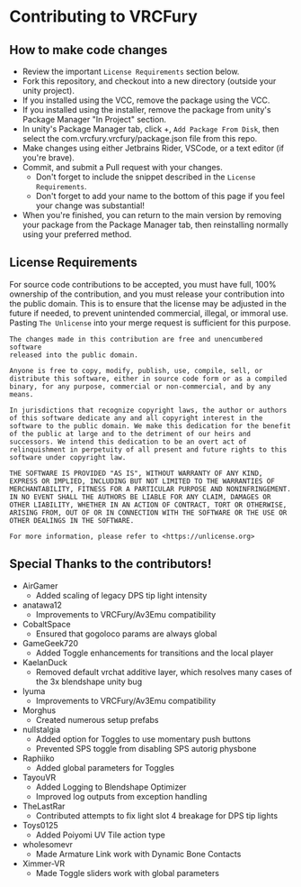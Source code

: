 # Contributing to VRCFury

## How to make code changes

* Review the important `License Requirements` section below.
* Fork this repository, and checkout into a new directory (outside your unity project).
* If you installed using the VCC, remove the package using the VCC.
* If you installed using the installer, remove the package from unity's Package Manager "In Project" section.
* In unity's Package Manager tab, click +, `Add Package From Disk`, then select the com.vrcfury.vrcfury/package.json file from this repo.
* Make changes using either Jetbrains Rider, VSCode, or a text editor (if you're brave).
* Commit, and submit a Pull request with your changes.
  * Don't forget to include the snippet described in the `License Requirements`.
  * Don't forget to add your name to the bottom of this page if you feel your change was substantial!
* When you're finished, you can return to the main version by removing your package from the Package Manager tab, then reinstalling normally using your preferred method.

## License Requirements

For source code contributions to be accepted, you must have full, 100% ownership of the contribution, and you must release your contribution into the public domain. This is to ensure that the license may be adjusted in the future if needed, to prevent unintended commercial, illegal, or immoral use. Pasting `The Unlicense` into your merge request is sufficient for this purpose.

```
The changes made in this contribution are free and unencumbered software
released into the public domain.

Anyone is free to copy, modify, publish, use, compile, sell, or
distribute this software, either in source code form or as a compiled
binary, for any purpose, commercial or non-commercial, and by any
means.

In jurisdictions that recognize copyright laws, the author or authors
of this software dedicate any and all copyright interest in the
software to the public domain. We make this dedication for the benefit
of the public at large and to the detriment of our heirs and
successors. We intend this dedication to be an overt act of
relinquishment in perpetuity of all present and future rights to this
software under copyright law.

THE SOFTWARE IS PROVIDED "AS IS", WITHOUT WARRANTY OF ANY KIND,
EXPRESS OR IMPLIED, INCLUDING BUT NOT LIMITED TO THE WARRANTIES OF
MERCHANTABILITY, FITNESS FOR A PARTICULAR PURPOSE AND NONINFRINGEMENT.
IN NO EVENT SHALL THE AUTHORS BE LIABLE FOR ANY CLAIM, DAMAGES OR
OTHER LIABILITY, WHETHER IN AN ACTION OF CONTRACT, TORT OR OTHERWISE,
ARISING FROM, OUT OF OR IN CONNECTION WITH THE SOFTWARE OR THE USE OR
OTHER DEALINGS IN THE SOFTWARE.

For more information, please refer to <https://unlicense.org>
```

## Special Thanks to the contributors!

* AirGamer
  * Added scaling of legacy DPS tip light intensity
* anatawa12
  * Improvements to VRCFury/Av3Emu compatibility
* CobaltSpace
  * Ensured that gogoloco params are always global
* GameGeek720
  * Added Toggle enhancements for transitions and the local player
* KaelanDuck
  * Removed default vrchat additive layer, which resolves many cases of the 3x blendshape unity bug
* lyuma
  * Improvements to VRCFury/Av3Emu compatibility
* Morghus
  * Created numerous setup prefabs
* nullstalgia
  * Added option for Toggles to use momentary push buttons
  * Prevented SPS toggle from disabling SPS autorig physbone
* Raphiiko
  * Added global parameters for Toggles
* TayouVR
  * Added Logging to Blendshape Optimizer
  * Improved log outputs from exception handling
* TheLastRar
  * Contributed attempts to fix light slot 4 breakage for DPS tip lights
* Toys0125
  * Added Poiyomi UV Tile action type
* wholesomevr
  * Made Armature Link work with Dynamic Bone Contacts
* Ximmer-VR
  * Made Toggle sliders work with global parameters
